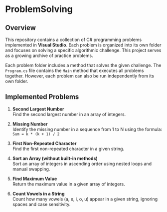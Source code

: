 # ProblemSolving

## Overview

This repository contains a collection of C# programming problems implemented in **Visual Studio**. Each problem is organized into its own folder and focuses on solving a specific algorithmic challenge. This project serves as a growing archive of practice problems.

Each problem folder includes a method that solves the given challenge. The `Program.cs` file contains the `Main` method that executes all problems together. However, each problem can also be run independently from its own folder.

## Implemented Problems

1. **Second Largest Number**  
   Find the second largest number in an array of integers.

2. **Missing Number**  
   Identify the missing number in a sequence from 1 to N using the formula:  
   `Sum = k * (k + 1) / 2`

3. **First Non-Repeated Character**  
   Find the first non-repeated character in a given string.

4. **Sort an Array (without built-in methods)**  
   Sort an array of integers in ascending order using nested loops and manual swapping.

5. **Find Maximum Value**  
   Return the maximum value in a given array of integers.

6. **Count Vowels in a String**  
   Count how many vowels (a, e, i, o, u) appear in a given string, ignoring spaces and case sensitivity.

